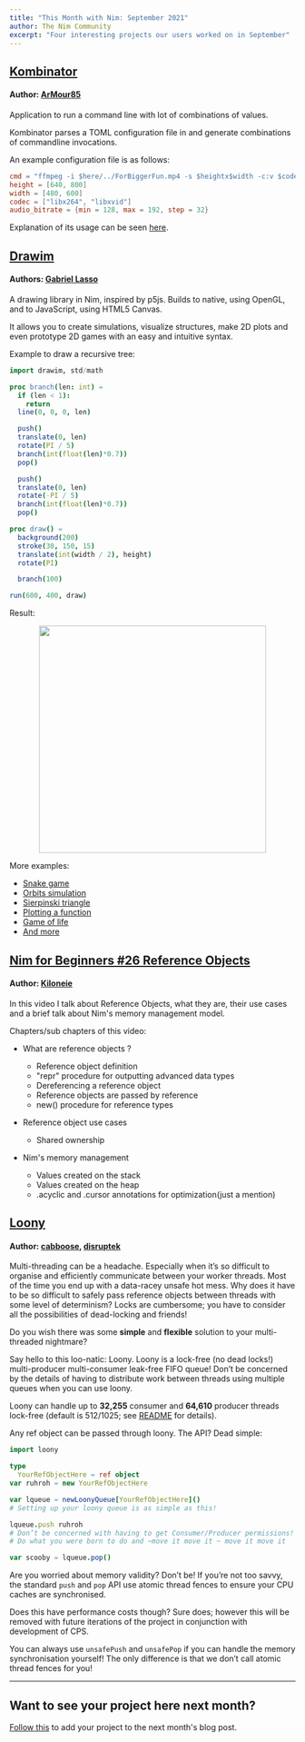 ```yaml
---
title: "This Month with Nim: September 2021"
author: The Nim Community
excerpt: "Four interesting projects our users worked on in September"
---
```



## [Kombinator](https://gitlab.com/ArMour85/kombinator)

#### Author: [ArMour85](https://gitlab.com/ArMour85)

Application to run a command line with lot of combinations of values.

Kombinator parses a TOML configuration file in and generate combinations of
commandline invocations.

An example configuration file is as follows:
```toml
cmd = "ffmpeg -i $here/../ForBiggerFun.mp4 -s $heightx$width -c:v $codec -ab $audio_bitrate output-$audio_bitrate-$heightx$width-$codec.mp4"
height = [640, 800]
width = [480, 600]
codec = ["libx264", "libxvid"]
audio_bitrate = {min = 128, max = 192, step = 32}
```

Explanation of its usage can be seen [here](https://gitlab.com/ArMour85/kombinator#configuration-file).



## [Drawim](https://github.com/GabrielLasso/drawim)

#### Authors: [Gabriel Lasso](https://github.com/GabrielLasso)

A drawing library in Nim, inspired by p5js. Builds to native, using OpenGL, and
to JavaScript, using HTML5 Canvas.

It allows you to create simulations, visualize structures, make 2D plots and even
prototype 2D games with an easy and intuitive syntax.

Example to draw a recursive tree:
```nim
import drawim, std/math

proc branch(len: int) =
  if (len < 1):
    return
  line(0, 0, 0, len)

  push()
  translate(0, len)
  rotate(PI / 5)
  branch(int(float(len)*0.7))
  pop()

  push()
  translate(0, len)
  rotate(-PI / 5)
  branch(int(float(len)*0.7))
  pop()

proc draw() =
  background(200)
  stroke(30, 150, 15)
  translate(int(width / 2), height)
  rotate(PI)

  branch(100)

run(600, 400, draw)
```
Result:
<p style="text-align: center;">
  <img width="auto" height="400" src="{{ site.baseurl }}/assets/thismonthwithnim/2021-10/drawim.png">
</p>

More examples:
- [Snake game](https://github.com/GabrielLasso/drawim/tree/master/examples/snake)
- [Orbits simulation](https://github.com/GabrielLasso/drawim/blob/master/examples/orbits.nim)
- [Sierpinski triangle](https://github.com/GabrielLasso/drawim/blob/master/examples/sierpinski.nim)
- [Plotting a function](https://github.com/GabrielLasso/drawim/blob/master/examples/xcubed.nim)
- [Game of life](https://github.com/GabrielLasso/drawim/blob/master/examples/gameoflife.nim)
- [And more](https://github.com/GabrielLasso/drawim/tree/master/examples)



## [Nim for Beginners #26 Reference Objects](https://youtu.be/kkSAVKKIoVc)

#### Author: [Kiloneie](https://github.com/Kiloneie)

In this video I talk about Reference Objects, what they are, their use cases and
a brief talk about Nim's memory management model.

Chapters/sub chapters of this video:

- What are reference objects ?
  - Reference object definition
  - "repr" procedure for outputting advanced data types
  - Dereferencing a reference object
  - Reference objects are passed by reference
  - new() procedure for reference types

- Reference object use cases
  - Shared ownership

- Nim's memory management
  - Values created on the stack
  - Values created on the heap
  - .acyclic and .cursor annotations for optimization(just a mention)



## [Loony](https://github.com/nim-works/loony)

#### Author: [cabboose](https://github.com/shayanhabibi), [disruptek](https://github.com/disruptek)

Multi-threading can be a headache.
Especially when it’s so difficult to organise and efficiently communicate between your worker threads.
Most of the time you end up with a data-racey unsafe hot mess.
Why does it have to be so difficult to safely pass reference objects between threads
with some level of determinism?
Locks are cumbersome; you have to consider all the possibilities of dead-locking and friends!

Do you wish there was some **simple** and **flexible** solution to your multi-threaded nightmare?

Say hello to this loo-natic: Loony.
Loony is a lock-free (no dead locks!) multi-producer multi-consumer leak-free FIFO queue!
Don’t be concerned by the details of having to distribute work between threads using
multiple queues when you can use loony.

Loony can handle up to **32,255** consumer and **64,610** producer threads lock-free
(default is 512/1025; see [README](https://github.com/nim-works/loony/blob/main/README.md) for details).

Any ref object can be passed through loony. The API? Dead simple:

```nim
import loony

type
  YourRefObjectHere = ref object
var ruhroh = new YourRefObjectHere

var lqueue = newLoonyQueue[YourRefObjectHere]()
# Setting up your loony queue is as simple as this!

lqueue.push ruhroh
# Don’t be concerned with having to get Consumer/Producer permissions!
# Do what you were born to do and ~move it move it ~ move it move it

var scooby = lqueue.pop()
```

Are you worried about memory validity? Don’t be!
If you’re not too savvy, the standard `push` and `pop` API use atomic thread fences
to ensure your CPU caches are synchronised.

Does this have performance costs though?
Sure does; however this will be removed with future iterations of the project in
conjunction with development of CPS.

You can always use `unsafePush` and `unsafePop` if you can handle the memory
synchronisation yourself!
The only difference is that we don’t call atomic thread fences for you!


----

## Want to see your project here next month?

[Follow this](https://github.com/beef331/website#adding-your-project-to-month-with-nim)
to add your project to the next month's blog post.
